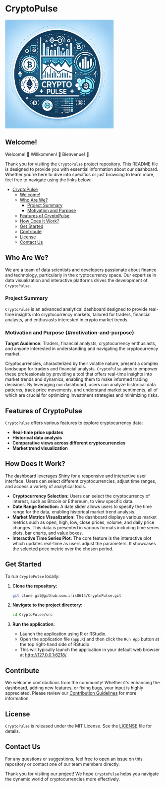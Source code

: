 # CryptoPulse

<img src="img/logo.png" width="350"/>

## Welcome!

Welcome! 🎉 Willkommen! 🎊 Bienvenue! 🎈

Thank you for visiting the `CryptoPulse` project repository. This README file is designed to provide you with essential information about our dashboard. Whether you're here to dive into specifics or just browsing to learn more, feel free to navigate using the links below:

-   [CryptoPulse](#crypto-pulse)
    -   [Welcome!](#welcome)
    -   [Who Are We?](#who-are-we)
        -   [Project Summary](#project-summary)
        -   [Motivation and Purpose](#motivation-and-purpose)
    -   [Features of CryptoPulse](#features-of-crypto-pulse)
    -   [How Does It Work?](#how-does-it-work)
    -   [Get Started](#get-started)
    -   [Contribute](#contribute)
    -   [License](#license)
    -   [Contact Us](#contact-us)

## Who Are We?

We are a team of data scientists and developers passionate about finance and technology, particularly in the cryptocurrency space. Our expertise in data visualization and interactive platforms drives the development of `CryptoPulse`.

### Project Summary

`CryptoPulse` is an advanced analytical dashboard designed to provide real-time insights into cryptocurrency markets, tailored for traders, financial analysts, and enthusiasts interested in crypto market trends.

### Motivation and Purpose {#motivation-and-purpose}

**Target Audience:** Traders, financial analysts, cryptocurrency enthusiasts, and anyone interested in understanding and navigating the cryptocurrency market.

Cryptocurrencies, characterized by their volatile nature, present a complex landscape for traders and financial analysts. `CryptoPulse` aims to empower these professionals by providing a tool that offers real-time insights into market trends and dynamics, enabling them to make informed trading decisions. By leveraging our dashboard, users can analyze historical data patterns, track price movements, and understand market sentiments, all of which are crucial for optimizing investment strategies and minimizing risks.

## Features of CryptoPulse

`CryptoPulse` offers various features to explore cryptocurrency data:

-   **Real-time price updates**
-   **Historical data analysis**
-   **Comparative views across different cryptocurrencies**
-   **Market trend visualization**

## How Does It Work?

The dashboard leverages Shiny for a responsive and interactive user interface. Users can select different cryptocurrencies, adjust time ranges, and access a variety of analytical tools.

-   **Cryptocurrency Selection:** Users can select the cryptocurrency of interest, such as Bitcoin or Ethereum, to view specific data.
-   **Date Range Selection:** A date slider allows users to specify the time range for the data, enabling historical market trend analysis.
-   **Market Metrics Visualization:** The dashboard displays various market metrics such as open, high, low, close prices, volume, and daily price changes. This data is presented in various formats including time series plots, bar charts, and value boxes.
-   **Interactive Time Series Plot:** The core feature is the interactive plot which updates real-time as users adjust the parameters. It showcases the selected price metric over the chosen period.

## Get Started

To run `CryptoPulse` locally:

1. **Clone the repository:**

    ```bash
    git clone git@github.com:iris0614/CryptoPulse.git
    ```

2. **Navigate to the project directory:**

    ```bash
    cd CryptoPulse/src
    ```

3. **Run the application:**

    -   Launch the application using R or RStudio.
    -   Open the application file (`app.R`) and then click the `Run App` button at the top right-hand side of RStudio.
    -   This will typically launch the application in your default web browser at <http://127.0.0.1:6218/>.

## Contribute

We welcome contributions from the community! Whether it's enhancing the dashboard, adding new features, or fixing bugs, your input is highly appreciated. Please review our [Contribution Guidelines](CONTRIBUTING.md) for more information.

## License

`CryptoPulse` is released under the MIT License. See the [LICENSE](LICENSE.md) file for details.

## Contact Us

For any questions or suggestions, feel free to [open an issue](https://github.com/your-username/CryptoPulse/issues/new) on this repository or contact one of our team members directly.

Thank you for visiting our project! We hope `CryptoPulse` helps you navigate the dynamic world of cryptocurrencies more effectively.

